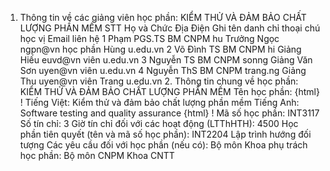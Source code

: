 1. Thông tin về các giảng viên học phần: KIỂM THỬ VÀ ĐẢM BẢO CHẤT LƯỢNG PHẦN MỀM STT Họ và Chức Địa Điện Ghi tên danh chỉ thoại chú học vị Email liên hệ 1 Phạm PGS.TS BM CNPM hu Trưởng Ngọc ngpn\@vn học phần Hùng u.edu.vn 2 Võ Đình TS BM CNPM hi Giảng Hiếu euvd\@vn viên u.edu.vn 3 Nguyễn TS BM CNPM sonng Giảng Văn Sơn uyen\@vn viên u.edu.vn 4 Nguyễn ThS BM CNPM trang.ng Giảng Thu uyen\@vn viên Trang u.edu.vn 2. Thông tin chung về học phần: KIỂM THỬ VÀ ĐẢM BẢO CHẤT LƯỢNG PHẦN MỀM Tên học phần:
{html}
! Tiếng Việt: Kiểm thử và đảm bảo chất lượng phần mềm Tiếng Anh: Software testing and quality assurance
{html}
! Mã số học phần: INT3117 Số tín chỉ: 3 Giờ tín chỉ đối với các hoạt động (LTThHTH): 4500 Học phần tiên quyết (tên và mã số học phần): INT2204 Lập trình
hướng đối tượng Các yêu cầu đối với học phần (nếu có): Bộ môn Khoa phụ trách học phần: Bộ môn CNPM Khoa CNTT
